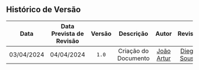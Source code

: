 
## <a>Histórico de Versão</a>
|Data|Data Prevista de Revisão|Versão|Descrição|Autor|Revisor|
| :----------: |:-----------:| :------: | :-----------: | :---------: |:---------: |
|03/04/2024|04/04/2024|`1.0`|Criação do Documento | [João Artur](https://github.com/joao-artl)|[Diego Sousa](https://github.com/DiegoSousaLeite)|